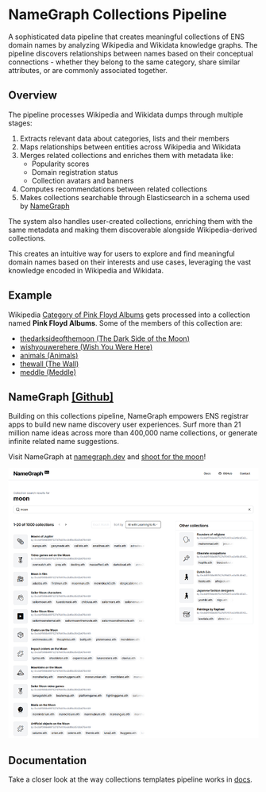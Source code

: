 # NameGraph Collections Pipeline

A sophisticated data pipeline that creates meaningful collections of ENS domain names by analyzing Wikipedia and Wikidata knowledge graphs. The pipeline discovers relationships between names based on their conceptual connections - whether they belong to the same category, share similar attributes, or are commonly associated together.

## Overview

The pipeline processes Wikipedia and Wikidata dumps through multiple stages:

1. Extracts relevant data about categories, lists and their members
2. Maps relationships between entities across Wikipedia and Wikidata
3. Merges related collections and enriches them with metadata like:
   - Popularity scores
   - Domain registration status
   - Collection avatars and banners
4. Computes recommendations between related collections
5. Makes collections searchable through Elasticsearch in a schema used by [NameGraph](https://github.com/namehash/namegraph)

The system also handles user-created collections, enriching them with the same metadata and making them discoverable alongside Wikipedia-derived collections.

This creates an intuitive way for users to explore and find meaningful domain names based on their interests and use cases, leveraging the vast knowledge encoded in Wikipedia and Wikidata.

## Example

Wikipedia [Category of Pink Floyd Albums](https://en.wikipedia.org/wiki/Category:Pink_Floyd_albums) gets processed into a collection named **Pink Floyd Albums**. Some of the members of this collection are:

- [thedarksideofthemoon (The Dark Side of the Moon)](https://en.wikipedia.org/wiki/The_Dark_Side_of_the_Moon)
- [wishyouwerehere (Wish You Were Here)](https://en.wikipedia.org/wiki/Wish_You_Were_Here_(Pink_Floyd_album))
- [animals (Animals)](https://en.wikipedia.org/wiki/Animals_(Pink_Floyd_album))
- [thewall (The Wall)](https://en.wikipedia.org/wiki/The_Wall)
- [meddle (Meddle)](https://en.wikipedia.org/wiki/Meddle)


## NameGraph [[Github]](https://github.com/namehash/namegraph)

Building on this collections pipeline, NameGraph empowers ENS registrar apps to build new name discovery user experiences. Surf more than 21 million name ideas across more than 400,000 name collections, or generate infinite related name suggestions.

Visit NameGraph at [namegraph.dev](https://namegraph.dev) and [shoot for the moon](https://www.namegraph.dev/collections?search=moon)!

![alt text](docs/media/namegraph-moon.png)

## Documentation

Take a closer look at the way collections templates pipeline works in [docs](docs/readme-internal.md).
